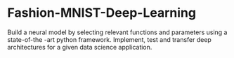 # Fashion-MNIST-Deep-Learning
Build a neural model by selecting relevant functions and parameters using a state-of-the -art python framework. Implement, test and transfer deep architectures for a given data science application.
